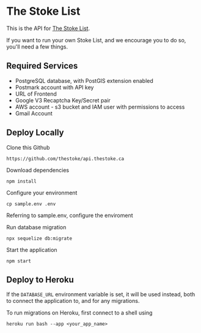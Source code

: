 # The Stoke List

This is the API for [The Stoke List](https://github.com/lukenorman/stokelistdemo).

If you want to run your own Stoke List, and we encourage you to do so, you'll need a few things.

## Required Services

* PostgreSQL database, with PostGIS extension enabled
* Postmark account with API key
* URL of Frontend
* Google V3 Recaptcha Key/Secret pair
* AWS account - s3 bucket and IAM user with permissions to access
* Gmail Account

## Deploy Locally

Clone this Github
```
https://github.com/thestoke/api.thestoke.ca
```

Download dependencies
```
npm install
```

Configure your environment
```
cp sample.env .env
```
Referring to sample.env, configure the enviroment

Run database migration
```
npx sequelize db:migrate
```

Start the application
```
npm start
```

## Deploy to Heroku

If the `DATABASE_URL` environment variable is set, it will be used instead, both to connect the application to, and for any migrations.

To run migrations on Heroku, first connect to a shell using
```
heroku run bash --app <your_app_name>
```